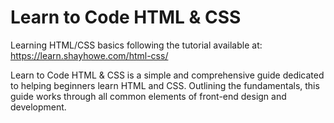 # Learn to Code HTML & CSS
Learning HTML/CSS basics following the tutorial available at:
https://learn.shayhowe.com/html-css/

Learn to Code HTML & CSS is a simple and comprehensive guide dedicated to helping beginners learn HTML and CSS. Outlining the fundamentals, this guide works through all common elements of front-end design and development.

